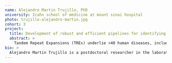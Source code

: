 ```yaml
---
name: Alejandro Martin Trujillo, PhD
university: Icahn school of medicine at mount sinai hospital
photo: trujillo-alejandro-martin.jpg
cohort: 3
project:
  title: Development of robust and efficient pipelines for identifying tandem repeat expansions in whole genome sequencing data, and its application to congenital heart defects
  abstract: >
    Tandem Repeat Expansions (TREs) underlie >40 human diseases, including a growing list of congenital anomalies. However, due to technical difficulties, they are typically overlooked by standard genome-wide analysis. We hypothesize that some cases of CHD are caused by rare, highly penetrant pathogenic TREs. To test this, I plan to develop end-to-end analytical pipelines for analyzing whole-genome sequence (WGS) data on BDC using the newly developed algorithms STRetch, ExpansionHunter and gangSTR, thus allowing the rapid and cost-effective identification of TREs in any cohort of interest. We will then apply these pipelines to screen 1,800 WGS trios from cases with congenital heart defects (CHDs) to search for rare de novo pathogenic TREs. In addition to identifying genuine pathogenic TREs that might underlie CHD, this work will facilitate the wide-scale deployment of novel tools to the scientific community, opening the door to analysis of tandem repeat variation in TOPMed and other large cohorts.
bio: >
  Alejandro Martin Trujillo is a postdoctoral researcher in the laboratory of Dr. Andrew Sharp at the Mount Sinai Hospital in New York. During his PhD, he focused on the identification of parent-of-origin allelic methylation in humans using high-density microarrays, identifying many novel imprinted loci, and thus helping to characterize the full extent of the human imprintome. After his PhD, he moved to Dr. Sharp’s lab where he is investigating the prevalence and impact of rare (epi)genetic variation in human disease using data generated from high-throughput technologies such as microarrays and NGS  in combination with creative computational approaches.
---
```

